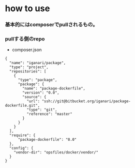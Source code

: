 # how to use

### 基本的にはcomposerでpullされるもの。


### pullする側のrepo

+ composer.json

```
{
  "name": "iganari/package",
  "type": "project",
  "repositories": [
    {
      "type": "package",
      "package": {
        "name": "package-dockerfile",
        "version": "0.0",
        "source": {
          "url": "ssh://git@bitbucket.org/iganari/package-dockerfile.git",
          "type": "git",
          "reference": "master"
        }
      }
    }
  ],
  "require": {
      "package-dockerfile": "0.0"
  },
  "config": {
    "vendor-dir": "opsfiles/docker/vendor/"
  }
}
```
